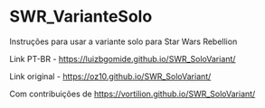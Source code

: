 # SWR_VarianteSolo
Instruções para usar a variante solo para Star Wars Rebellion

Link PT-BR - https://luizbgomide.github.io/SWR_SoloVariant/

Link original - https://oz10.github.io/SWR_SoloVariant/

Com contribuições de https://vortilion.github.io/SWR_SoloVariant/
